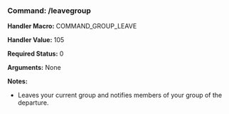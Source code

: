 ### Command: /leavegroup

**Handler Macro:** COMMAND_GROUP_LEAVE

**Handler Value:** 105

**Required Status:** 0

**Arguments:**
None

**Notes:**
- Leaves your current group and notifies members of your group of the departure.